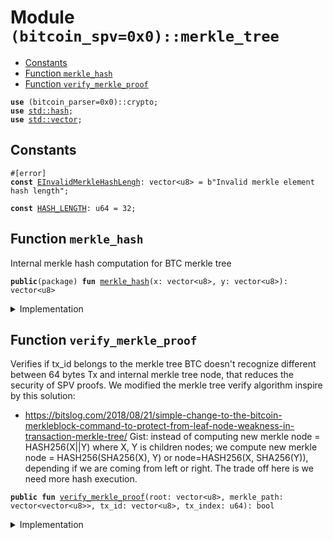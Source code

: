 
<a name="(bitcoin_spv=0x0)_merkle_tree"></a>

# Module `(bitcoin_spv=0x0)::merkle_tree`

-  [Constants](#@Constants_0)
-  [Function `merkle_hash`](#(bitcoin_spv=0x0)_merkle_tree_merkle_hash)
-  [Function `verify_merkle_proof`](#(bitcoin_spv=0x0)_merkle_tree_verify_merkle_proof)

<pre><code><b>use</b> (bitcoin_parser=0x0)::crypto;
<b>use</b> <a href="../dependencies/std/hash.md#std_hash">std::hash</a>;
<b>use</b> <a href="../dependencies/std/vector.md#std_vector">std::vector</a>;
</code></pre>

<a name="@Constants_0"></a>

## Constants

<a name="(bitcoin_spv=0x0)_merkle_tree_EInvalidMerkleHashLengh"></a>

<pre><code>#[error]
<b>const</b> <a href="../bitcoin_spv/merkle_tree.md#(bitcoin_spv=0x0)_merkle_tree_EInvalidMerkleHashLengh">EInvalidMerkleHashLengh</a>: vector&lt;u8&gt; = b"Invalid merkle element hash length";
</code></pre>

<a name="(bitcoin_spv=0x0)_merkle_tree_HASH_LENGTH"></a>

<pre><code><b>const</b> <a href="../bitcoin_spv/merkle_tree.md#(bitcoin_spv=0x0)_merkle_tree_HASH_LENGTH">HASH_LENGTH</a>: u64 = 32;
</code></pre>

<a name="(bitcoin_spv=0x0)_merkle_tree_merkle_hash"></a>

## Function `merkle_hash`

Internal merkle hash computation for BTC merkle tree

<pre><code><b>public</b>(package) <b>fun</b> <a href="../bitcoin_spv/merkle_tree.md#(bitcoin_spv=0x0)_merkle_tree_merkle_hash">merkle_hash</a>(x: vector&lt;u8&gt;, y: vector&lt;u8&gt;): vector&lt;u8&gt;
</code></pre>

<details>
<summary>Implementation</summary>

<pre><code><b>public</b>(package) <b>fun</b> <a href="../bitcoin_spv/merkle_tree.md#(bitcoin_spv=0x0)_merkle_tree_merkle_hash">merkle_hash</a>(x: vector&lt;u8&gt;, y: vector&lt;u8&gt;): vector&lt;u8&gt; {
    <b>let</b> <b>mut</b> z = x;
    z.append(y);
    hash256(z)
}
</code></pre>

</details>

<a name="(bitcoin_spv=0x0)_merkle_tree_verify_merkle_proof"></a>

## Function `verify_merkle_proof`

Verifies if tx_id belongs to the merkle tree
BTC doesn't recognize different between 64 bytes Tx and internal merkle tree node, that reduces the security of SPV proofs.
We modified the merkle tree verify algorithm inspire by this solution:

- <https://bitslog.com/2018/08/21/simple-change-to-the-bitcoin-merkleblock-command-to-protect-from-leaf-node-weakness-in-transaction-merkle-tree/>
Gist: instead of computing new merkle node = HASH256(X||Y) where X, Y is children nodes;
we compute new merkle node = HASH256(SHA256(X), Y) or node=HASH256(X, SHA256(Y)),
depending if we are coming from left or right.
The trade off here is we need more hash execution.

<pre><code><b>public</b> <b>fun</b> <a href="../bitcoin_spv/merkle_tree.md#(bitcoin_spv=0x0)_merkle_tree_verify_merkle_proof">verify_merkle_proof</a>(root: vector&lt;u8&gt;, merkle_path: vector&lt;vector&lt;u8&gt;&gt;, tx_id: vector&lt;u8&gt;, tx_index: u64): bool
</code></pre>

<details>
<summary>Implementation</summary>

<pre><code><b>public</b> <b>fun</b> <a href="../bitcoin_spv/merkle_tree.md#(bitcoin_spv=0x0)_merkle_tree_verify_merkle_proof">verify_merkle_proof</a>(
    root: vector&lt;u8&gt;,
    merkle_path: vector&lt;vector&lt;u8&gt;&gt;,
    tx_id: vector&lt;u8&gt;,
    tx_index: u64,
): bool {
    <b>assert</b>!(root.length() == <a href="../bitcoin_spv/merkle_tree.md#(bitcoin_spv=0x0)_merkle_tree_HASH_LENGTH">HASH_LENGTH</a>, <a href="../bitcoin_spv/merkle_tree.md#(bitcoin_spv=0x0)_merkle_tree_EInvalidMerkleHashLengh">EInvalidMerkleHashLengh</a>);
    <b>assert</b>!(tx_id.length() == <a href="../bitcoin_spv/merkle_tree.md#(bitcoin_spv=0x0)_merkle_tree_HASH_LENGTH">HASH_LENGTH</a>, <a href="../bitcoin_spv/merkle_tree.md#(bitcoin_spv=0x0)_merkle_tree_EInvalidMerkleHashLengh">EInvalidMerkleHashLengh</a>);
    <b>let</b> <b>mut</b> index = tx_index;
    <b>let</b> merkle_root = merkle_path.fold!(tx_id, |child_hash, merkle_value| {
        <b>assert</b>!(merkle_value.length() == <a href="../bitcoin_spv/merkle_tree.md#(bitcoin_spv=0x0)_merkle_tree_HASH_LENGTH">HASH_LENGTH</a>, <a href="../bitcoin_spv/merkle_tree.md#(bitcoin_spv=0x0)_merkle_tree_EInvalidMerkleHashLengh">EInvalidMerkleHashLengh</a>);
        <b>let</b> h = sha2_256(merkle_value);
        <b>let</b> parent_hash = <b>if</b> (index % 2 == 1) {
            <a href="../bitcoin_spv/merkle_tree.md#(bitcoin_spv=0x0)_merkle_tree_merkle_hash">merkle_hash</a>(h, child_hash)
        } <b>else</b> {
            <a href="../bitcoin_spv/merkle_tree.md#(bitcoin_spv=0x0)_merkle_tree_merkle_hash">merkle_hash</a>(child_hash, h)
        };
        index = index &gt;&gt; 1;
        parent_hash
    });
    merkle_root == root
}
</code></pre>

</details>
